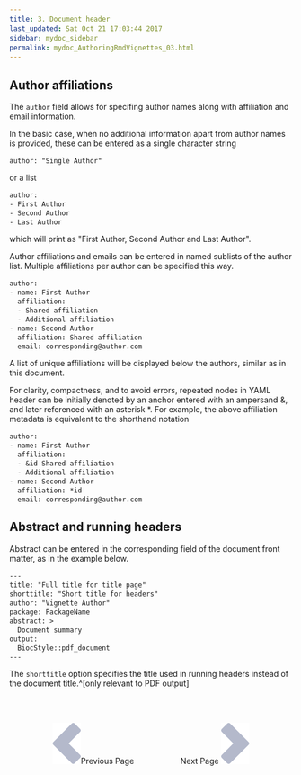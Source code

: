```yaml
---
title: 3. Document header
last_updated: Sat Oct 21 17:03:44 2017
sidebar: mydoc_sidebar
permalink: mydoc_AuthoringRmdVignettes_03.html
---
```


## Author affiliations

The `author` field allows for specifing author names along with affiliation and email information.

In the basic case, when no additional information apart from author names is provided, these can be entered as a single character string

    author: "Single Author"
    
or a list

    author:
    - First Author
    - Second Author
    - Last Author
    
which will print as "First Author, Second Author and Last Author".

Author affiliations and emails can be entered in named sublists of the author list. Multiple affiliations per author can be specified this way.

    author:
    - name: First Author
      affiliation: 
      - Shared affiliation
      - Additional affiliation
    - name: Second Author
      affiliation: Shared affiliation
      email: corresponding@author.com

A list of unique affiliations will be displayed below the authors, similar as in this document.

For clarity, compactness, and to avoid errors,
repeated nodes in YAML header can be initially denoted by an anchor entered with an ampersand &,
and later referenced with an asterisk *. For example, the above affiliation metadata is equivalent to the shorthand notation

    author:
    - name: First Author
      affiliation: 
      - &id Shared affiliation
      - Additional affiliation
    - name: Second Author
      affiliation: *id
      email: corresponding@author.com


## Abstract and running headers

Abstract can be entered in the corresponding field of the document front matter,
as in the example below.

    ---
    title: "Full title for title page"
    shorttitle: "Short title for headers"
    author: "Vignette Author"
    package: PackageName
    abstract: >
      Document summary
    output: 
      BiocStyle::pdf_document
    ---

The `shorttitle` option specifies the title used in running headers 
instead of the document title.^[only relevant to PDF output]


<br><br><center><a href="mydoc_AuthoringRmdVignettes_02.html"><img src="images/left_arrow.png" alt="Previous page."></a>Previous Page &nbsp; &nbsp; &nbsp; &nbsp; &nbsp; &nbsp; &nbsp; &nbsp; &nbsp; &nbsp; Next Page
<a href="mydoc_AuthoringRmdVignettes_04.html"><img src="images/right_arrow.png" alt="Next page."></a></center>
